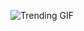 ![Trending GIF](https://media1.giphy.com/media/v1.Y2lkPThiYjIxNzcyaHZ2dmNwamxnejQ0enJ6aDEwbWxmNjhocmQyY280YXNxbzRxeHo3diZlcD12MV9naWZzX3NlYXJjaCZjdD1n/2jMtpIi8mhE8ctiMtK/giphy.gif)
